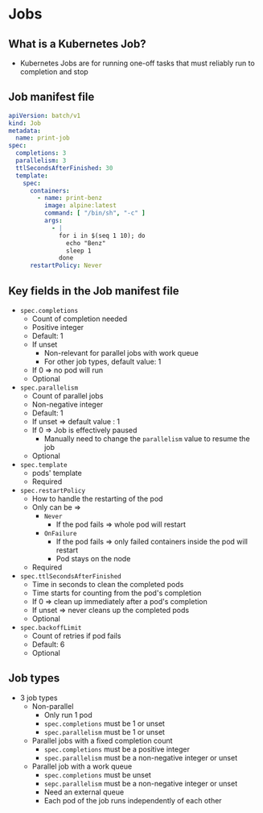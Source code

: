 # Jobs

## What is a Kubernetes Job?

* Kubernetes Jobs are for running one-off tasks that must reliably run to completion and stop

## Job manifest file

```yaml
apiVersion: batch/v1
kind: Job
metadata:
  name: print-job
spec:
  completions: 3
  parallelism: 3
  ttlSecondsAfterFinished: 30
  template:
    spec:
      containers:
        - name: print-benz
          image: alpine:latest
          command: [ "/bin/sh", "-c" ]
          args:
            - |
              for i in $(seq 1 10); do
                echo "Benz"
                sleep 1
              done
      restartPolicy: Never
```

## Key fields in the Job manifest file

* `spec.completions`
    * Count of completion needed
    * Positive integer
    * Default: 1
    * If unset
        * Non-relevant for parallel jobs with work queue
        * For other job types, default value: 1
    * If 0 => no pod will run
    * Optional
* `spec.parallelism`
    * Count of parallel jobs
    * Non-negative integer
    * Default: 1
    * If unset => default value : 1
    * If 0 => Job is effectively paused
        * Manually need to change the `parallelism` value to resume the job
    * Optional
* `spec.template`
    * pods' template
    * Required
* `spec.restartPolicy`
    * How to handle the restarting of the pod
    * Only can be =>
        * `Never`
            * If the pod fails => whole pod will restart
        * `OnFailure`
            * If the pod fails => only failed containers inside the pod will restart
            * Pod stays on the node
    * Required
* `spec.ttlSecondsAfterFinished`
   * Time in seconds to clean the completed pods
   * Time starts for counting from the pod's completion
   * If 0 => clean up immediately after a pod's completion
   * If unset => never cleans up the completed pods
   * Optional
* `spec.backoffLimit`
  * Count of retries if pod fails
  * Default: 6
  * Optional

## Job types

* 3 job types
    * Non-parallel
        * Only run 1 pod
        * `spec.completions` must be 1 or unset
        * `spec.parallelism` must be 1 or unset
    * Parallel jobs with a fixed completion count
        * `spec.completions` must be a positive integer
        * `spec.parallelism` must be a non-negative integer or unset
    * Parallel job with a work queue
        * `spec.completions` must be unset
        * `sepc.parallelism` must be a non-negative integer or unset
        * Need an external queue
        * Each pod of the job runs independently of each other
